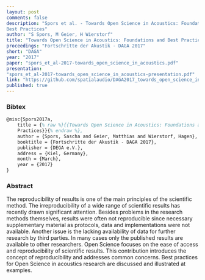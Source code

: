 ```yaml
---
layout: post
comments: false
description: "Spors et al. - Towards Open Science in Acoustics: Foundations and
Best Practices"
author: "S Spors, M Geier, H Wierstorf"
title: "Towards Open Science in Acoustics: Foundations and Best Practices"
proceedings: "Fortschritte der Akustik - DAGA 2017"
short: "DAGA"
year: "2017"
paper: "spors_et_al-2017-towards_open_science_in_acoustics.pdf"
presentation:
"spors_et_al-2017-towards_open_science_in_acoustics-presentation.pdf"
link: "https://github.com/spatialaudio/DAGA2017_towards_open_science_in_acoustics"
published: true
---
```


### Bibtex

```latex
@misc{Spors2017a,
    title = {% raw %}{{Towards Open Science in Acoustics: Foundations and Best
    Practices}}{% endraw %},
    author = {Spors, Sascha and Geier, Matthias and Wierstorf, Hagen},
    booktitle = {Fortschritte der Akustik - DAGA 2017},
    publisher = {DEGA e.V.},
    address = {Kiel, Germany},
    month = {March},
    year = {2017}
}
```

### Abstract

The reproducibility of results is one of the main principles of the scientific
method. The irreproducibility of a wide range of scientific results has recently
drawn significant attention. Besides problems in the research methods
themselves, results were often not reproducible since necessary supplementary
material as protocols, data and implementations were not available. Another
issue is the lacking availability of data for further research by third parties.
In many cases only the published results are available to other researchers.
Open Science focuses on the ease of access and reproducibility of scientific
results. This contribution introduces the concept of reproducibility and
addresses common concerns. Best practices for Open Science in acoustics research
are discussed and illustrated at examples.
